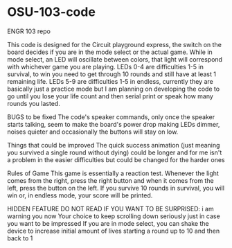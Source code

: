 # OSU-103-code
ENGR 103 repo

This code is designed for the Circuit playground express, the switch on the board decides if you are in the mode select or the actual game. While in mode select, an LED will oscillate between colors, that light will correspond with whichever game you are playing. LEDs 0-4 are difficulties 1-5 in survival, to win you need to get through 10 rounds and still have at least 1 remaining life. LEDs 5-9 are difficulties 1-5 in endless, currently they are basically just a practice mode but I am planning on developing the code to go until you lose your life count and then serial print or speak how many rounds you lasted. 

BUGS to be fixed
The code's speaker commands, only once the speaker starts talking, seem to make the board's power drop making LEDs dimmer, noises quieter and occasionally the buttons will stay on low.

Things that could be improved
The quick success animation (just meaning you survived a single round without dying) could be longer and for me isn't a problem in the easier difficulties but could be changed for the harder ones

Rules of Game
This game is essentially a reaction test. Whenever the light comes from the right, press the right button and when it comes from the left, press the button on the left. If you survive 10 rounds in survival, you will win or, in endless mode, your score will be printed.

HIDDEN FEATURE DO NOT READ IF YOU WANT TO BE SURPRISED:
i
am
warning
you
now
Your choice to keep scrolling down
seriously
just
in
case 
you
want
to
be
impressed
If you are in mode select, you can shake the device to increase initial amount of lives starting a round up to 10 and then back to 1

